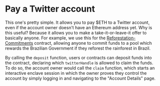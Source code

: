 # Pay a Twitter account

This one's pretty simple. It allows you to pay $ETH to a Twitter account, even if the account owner doesn't have an Ethereum address yet.
Why is this useful? Because it allows you to make a take-it-or-leave-it offer to basically anyone. For example, we use this for the [Reforestation-Commitments](https://dapp.opencontracts.io/#/open-contracts/reforestation-commitments) contract, allowing anyone to commit funds to a pool which rewards the Brazilian Government if they reforest the rainforest in Brazil.

By calling the `deposit` function, users or contracts can deposit funds into the contract, declaring which `twitterHandle` is allowed to claim the funds. To do so, the account owner would call the `claim` function, which starts an interactive enclave session in which the owner proves they control the account by simply logging in and navigating to the "Account Details" page.
